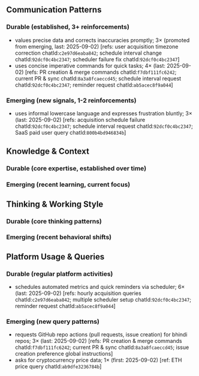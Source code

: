 ## Communication Patterns
### Durable (established, 3+ reinforcements)
- values precise data and corrects inaccuracies promptly; 3× (promoted from emerging, last: 2025-09-02) [refs: user acquisition timezone correction chatId:`c2e97d6eaba842`; schedule interval change chatId:`92dcf0c4bc2347`; scheduler failure fix chatId:`92dcf0c4bc2347`]
- uses concise imperative commands for quick tasks; 4× (last: 2025-09-02) [refs: PR creation & merge commands chatId:`f7dbf111fc6242`; current PR & sync chatId:`8a3a8fcaeccd45`; schedule interval request chatId:`92dcf0c4bc2347`; reminder request chatId:`ab5acec8f9a044`]

### Emerging (new signals, 1-2 reinforcements)
- uses informal lowercase language and expresses frustration bluntly; 3× (last: 2025-09-02) [refs: acquisition schedule failure chatId:`92dcf0c4bc2347`; schedule interval request chatId:`92dcf0c4bc2347`; SaaS paid user query chatId:`800b4bd946834b`]

## Knowledge & Context
### Durable (core expertise, established over time)

### Emerging (recent learning, current focus)

## Thinking & Working Style
### Durable (core thinking patterns)

### Emerging (recent behavioral shifts)

## Platform Usage & Queries
### Durable (regular platform activities)
- schedules automated metrics and quick reminders via scheduler; 6× (last: 2025-09-02) [refs: hourly acquisition queries chatId:`c2e97d6eaba842`; multiple scheduler setup chatId:`92dcf0c4bc2347`; reminder request chatId:`ab5acec8f9a044`]

### Emerging (new query patterns)
- requests GitHub repo actions (pull requests, issue creation) for bhindi repos; 3× (last: 2025-09-02) [refs: PR creation & merge commands chatId:`f7dbf111fc6242`; current PR & sync chatId:`8a3a8fcaeccd45`; issue creation preference global instructions]
- asks for cryptocurrency price data; 1× (first: 2025-09-02) [ref: ETH price query chatId:`ab9dfe3236784b`]